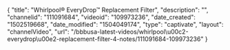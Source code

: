 {
    "title": "Whirlpool&reg; EveryDrop&trade; Replacement Filter",
    "description": "",
    "channelid": "111091684",
    "videoid": "109973236",
    "date_created": "1502519668",
    "date_modified": "1504049174",
    "type": "captivate",
    "layout": "channelVideo",
    "url": "\/bbbusa-latest-videos\/whirlpool\u00c2-everydrop\u00e2-replacement-filter-4-notes\/111091684-109973236"
}